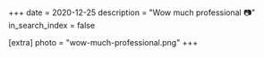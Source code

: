 +++
date = 2020-12-25
description = "Wow much professional 📷"
in_search_index = false

[extra]
photo = "wow-much-professional.png"
+++
